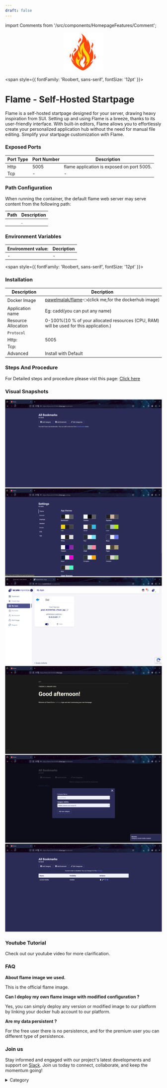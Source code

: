 ```yaml
---
draft: false
---
```

import Comments from '/src/components/HomepageFeatures/Comment';

<p align="center">
  <img src="/img/xda.png" alt="Alt Text" width="25%"/>
</p> 


<span style={{ fontFamily: 'Roobert, sans-serif', fontSize: '12pt' }}>

# Flame - Self-Hosted Startpage

Flame is a self-hosted startpage designed for your server, drawing heavy inspiration from SUI. Setting up and using Flame is a breeze, thanks to its user-friendly interface. With built-in editors, Flame allows you to effortlessly create your personalized application hub without the need for manual file editing. Simplify your startpage customization with Flame.



### Exposed Ports

| Port Type | Port Number | Description                               |
| --------- | ----------- | ----------------------------------------- |
| Http      | 5005         | flame application is exposed on port 5005.  |
| Tcp       | -           | -             |

### Path Configuration

When running the container, the default flame web server may serve content from the following path:

| Path                            | Description                                     |
| ------------------------------- | ----------------------------------------------- |
|    | . |


### Environment Variables


|   **Environment value:**          | Decription                                                                                                               | 
| --------------------- | ------                                                                                                                   | 
|-       |  -                              |

</span>


<span style={{ fontFamily: 'Roobert, sans-serif', fontSize: '12pt' }}>

### Installation

|  Description          | Decription                                                                                                               | 
| --------------------- | ------                                                                                                                   | 
| Docker Image          |   [pawelmalak/flame](https://hub.docker.com/r/pawelmalak/flame)👈(click me,for the dockerhub image)                       |
| Application name      |  Eg: cadd(you can put any name)                                                                                        | 
| Resource Allocation   |  0-100%(10 % of your allocated resources (CPU, RAM) will be used for this application.)                                  | 
| `Protocol`            |                                                                                                                          | 
|  Http:                | 5005                                                                                                                    |
|  Tcp:                 |                                                                                                                          | 
|    Advanced           |    Install with Default                                                                                                  |


### Steps And Procedure

For Detailed steps and procedure please vist this page: [Click here](https://techscaleinfinite.github.io/introduction/cloud-float/Steps%20and%20procedure)



### Visual Snapshots
![Alt Text](/img/cbc.png)
![Alt Text](/img/cbd.png)
![Alt Text](/img/cc.png)
![Alt Text](/img/ccvb.png)
![Alt Text](/img/cdc.png)
![Alt Text](/img/cfc.png)


### Youtube Tutorial&#x20;

Check out our youtube video for more clarification.



### FAQ

**About flame image we used.**

This is the official flame image.

**Can I deploy my own flame image with modified configuration ?**

Yes, you can simply deploy any version or modified image to our platform by linking your docker hub account to our platform.

**Are my data persistent ?**

For the free user there is no persistence, and for the premium user you can different type of persistence.

### Join us

Stay informed and engaged with our project's latest developments and support on [Slack](https://app.slack.com/client/T04QS32JX6E/C04QKEWE146). Join us today to connect, collaborate, and keep the momentum going!

<details>

<summary>Category</summary>

Kubernetes, cloud computing, DevOps, cloud services, hosting platform, container orchestration, cloud infrastructure, cloud deployment, cloud management, cloud technology, cloud solutions, flame

</details>

</span>



<Comments />